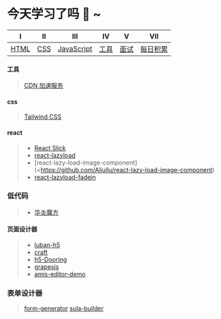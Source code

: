 # 今天学习了吗 :monocle_face: ~

|            Ⅰ            |           Ⅱ           |                  Ⅲ                  |            Ⅳ            |            Ⅴ            |                Ⅶ                |
| :---------------------: | :-------------------: | :---------------------------------: | :---------------------: | :---------------------: | :-----------------------------: |
| [HTML](./Html/index.md) | [CSS](./css/index.md) | [JavaScript](./JavaScript/index.md) | [工具](./工具/index.md) | [面试](./面试/index.md) | [每日积累](./每日积累/index.md) |

#### 工具

> [CDN 加速服务](https://www.bootcdn.cn/)

#### css

> [Tailwind CSS](https://www.tailwindcss.cn/)

#### react

> - [React Slick](https://react-slick.neostack.com/docs/get-started/)  
> - [react-lazyload](https://github.com/twobin/react-lazyload)  
> - [react-lazy-load-image-component](<<https://github.com/Aljullu/react-lazy-load-image-component>)
> - [react-lazyload-fadein](https://github.com/Swizec/react-lazyload-fadein)  

### 低代码
>
> - [华炎魔方](<https://www.steedos.com/cn/>)

#### 页面设计器
>
> - [luban-h5](https://github.com/ly525/luban-h5)
> - [craft](https://github.com/prevwong/craft.js)
> - [h5-Dooring](https://github.com/MrXujiang/h5-Dooring)
> - [grapesjs](https://github.com/artf/grapesjs)
> - [amis-editor-demo](https://github.com/fex-team/amis-editor-demo)

### 表单设计器

> [form-generator](https://github.com/JakHuang/form-generator)
> [sula-builder](https://build.sula.now.sh/#/)
